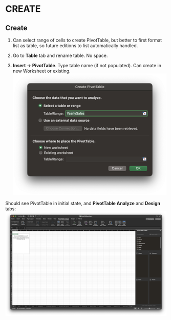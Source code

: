 # CREATE

## Create

1. Can select range of cells to create PivotTable, but better to first format list as table, so future editions to list automatically handled.

2. Go to **Table** tab and rename table. No space.

3. **Insert &rarr; PivotTable**. Type table name (if not populated). Can create in new Worksheet or existing.
![PivotTable Modal](/assets/pivottable-modal.png)

Should see PivotTable in initial state, and **PivotTable Analyze** and **Design** tabs:
![PivotTable Initial](/assets/pivottable-init.png)
